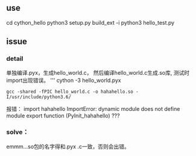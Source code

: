 ## use
cd cython_hello
python3 setup.py build_ext -i
python3 hello_test.py

## issue
### detail
单独编译.pyx，生成hello_world.c，
然后编译hello_world.c生成.so库,
测试时import出现错误。
'''
    cython -3 hello_world.pyx

    gcc -shared -fPIC hello_world.c -o hahahello.so -I/usr/include/python3.6/

报错：
import hahahello
ImportError: dynamic module does not define module export function (PyInit_hahahello)
???

### solve：
emmm...so包的名字得和.pyx .c一致，否则会出错。
